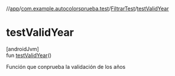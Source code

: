 //[app](../../../index.md)/[com.example.autocolorsprueba.test](../index.md)/[FiltrarTest](index.md)/[testValidYear](test-valid-year.md)

# testValidYear

[androidJvm]\
fun [testValidYear](test-valid-year.md)()

Función que conprueba la validación de los años

